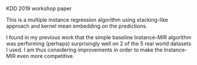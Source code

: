 KDD 2019 workshop paper

This is a multiple instance regression algorithm using stacking-like approach and kernel mean embedding on the predictions.

I found in my previous work that the simple baseline Instance-MIR algorithm was performing (perhaps) surprisingly well on 2 of the 5 real world datasets I used. I am thus considering improvements in order to make the Instance-MIR even more competitive. 
